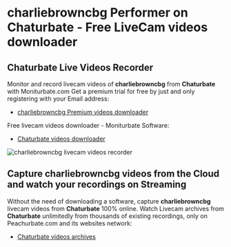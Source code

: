 # charliebrowncbg Performer on Chaturbate - Free LiveCam videos downloader

## Chaturbate Live Videos Recorder

Monitor and record livecam videos of **charliebrowncbg** from **Chaturbate** with Moniturbate.com
Get a premium trial for free by just and only registering with your Email address:
* [charliebrowncbg Premium videos downloader](https://moniturbate.com/request-demo-licence-key.html)

Free livecam videos downloader - Moniturbate Software:
* [Chaturbate videos downloader](https://moniturbate.com/moniturbate-download-software.html)

![charliebrowncbg livecam videos recorder](https://peachurnet.com/templates/moniturbate-software.png)


## Capture charliebrowncbg videos from the Cloud and watch your recordings on Streaming

Without the need of downloading a software, capture **charliebrowncbg** livecam videos from **Chaturbate** 100% online.
Watch Livecam archives from **Chaturbate** unlimitedly from thousands of existing recordings, only on Peachurbate.com and its websites network:
* [Chaturbate videos archives](https://peachurnet.com/)